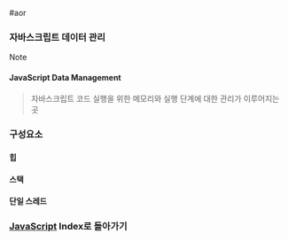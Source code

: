 #aor 
### 자바스크립트 데이터 관리
>[!note]
>#### JavaScript Data Management
>
>>자바스크립트 코드 실행을 위한 메모리와 실행 단계에 대한 관리가 이루어지는 곳 

### 구성요소
#### 힙
#### 스택
#### 단일 스레드


### [JavaScript](../../../Dev-Index/JavaScript.md) Index로 돌아가기